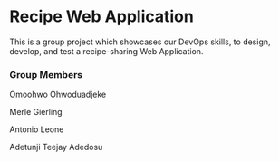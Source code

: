 # Recipe Web Application
This is a group project which showcases our DevOps skills, to design, develop, and test a recipe-sharing Web Application.

### Group Members
Omoohwo Ohwoduadjeke

Merle Gierling

Antonio Leone

Adetunji Teejay Adedosu
